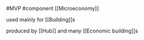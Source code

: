 #MVP
#component [[Microeconomy]]

used mainly for [[Building]]s

produced by [[Hub]] and many [[Economic building]]s
